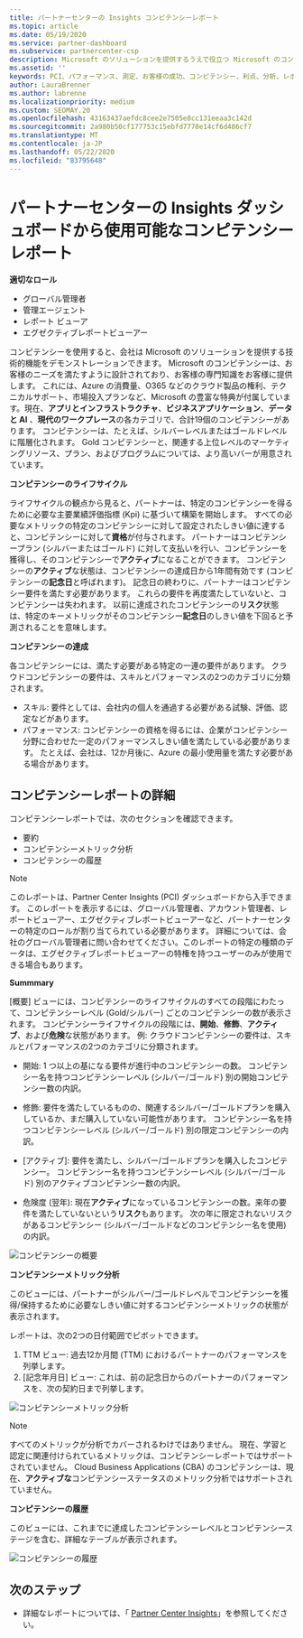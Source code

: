 ```yaml
---
title: パートナーセンターの Insights コンピテンシーレポート
ms.topic: article
ms.date: 05/19/2020
ms.service: partner-dashboard
ms.subservice: partnercenter-csp
description: Microsoft のソリューションを提供するうえで役立つ Microsoft のコンピテンシー、コンピテンシーレベル、およびプランに関して、お客様が何をしているかをご確認ください。
ms.assetid: ''
keywords: PCI、パフォーマンス、測定、お客様の成功、コンピテンシー、利点、分析、レポート
author: LauraBrenner
ms.author: labrenne
ms.localizationpriority: medium
ms.custom: SEOMAY.20
ms.openlocfilehash: 43163437aefdc8cee2e7505e8cc131eeaa3c142d
ms.sourcegitcommit: 2a980b50cf177753c15ebfd7770e14cf6d486cf7
ms.translationtype: MT
ms.contentlocale: ja-JP
ms.lasthandoff: 05/22/2020
ms.locfileid: "83795648"
---
```

# <a name="competencies-report-available-from-the-partner-center-insights-dashboard"></a>パートナーセンターの Insights ダッシュボードから使用可能なコンピテンシーレポート

**適切なロール**
- グローバル管理者
- 管理エージェント
- レポート ビューア
- エグゼクティブレポートビューアー

コンピテンシーを使用すると、会社は Microsoft のソリューションを提供する技術的機能をデモンストレーションできます。 Microsoft のコンピテンシーは、お客様のニーズを満たすように設計されており、お客様の専門知識をお客様に提供します。 これには、Azure の消費量、O365 などのクラウド製品の権利、テクニカルサポート、市場投入プランなど、Microsoft の豊富な特典が付属しています。現在、**アプリとインフラストラクチャ**、**ビジネスアプリケーション**、**データと AI** 、**現代のワークプレース**の各カテゴリで、合計19個のコンピテンシーがあります。 コンピテンシーは、たとえば、シルバーレベルまたはゴールドレベルに階層化されます。 Gold コンピテンシーと、関連する上位レベルのマーケティングリソース、プラン、およびプログラムについては、より高いバーが用意されています。  

**コンピテンシーのライフサイクル**

ライフサイクルの観点から見ると、パートナーは、特定のコンピテンシーを得るために必要な主要業績評価指標 (Kpi) に基づいて構築を開始します。 すべての必要なメトリックの特定のコンピテンシーに対して設定されたしきい値に達すると、コンピテンシーに対して**資格**が付与されます。 パートナーはコンピテンシープラン (シルバーまたはゴールド) に対して支払いを行い、コンピテンシーを獲得し、そのコンピテンシーで**アクティブ**になることができます。 コンピテンシーの**アクティブ**な状態は、コンピテンシーの達成日から1年間有効です (コンピテンシーの**記念日**と呼ばれます)。 記念日の終わりに、パートナーはコンピテンシー要件を満たす必要があります。 これらの要件を再度満たしていないと、コンピテンシーは失われます。 以前に達成されたコンピテンシーの**リスク**状態は、特定のキーメトリックがそのコンピテンシー**記念日**のしきい値を下回ると予測されることを意味します。

**コンピテンシーの達成**

各コンピテンシーには、満たす必要がある特定の一連の要件があります。 クラウドコンピテンシーの要件は、スキルとパフォーマンスの2つのカテゴリに分類されます。

- スキル: 要件としては、会社内の個人を通過する必要がある試験、評価、認定などがあります。
- パフォーマンス: コンピテンシーの資格を得るには、企業がコンピテンシー分野に合わせた一定のパフォーマンスしきい値を満たしている必要があります。 たとえば、会社は、12か月後に、Azure の最小使用量を満たす必要がある場合があります。

## <a name="competencies-report-details"></a>コンピテンシーレポートの詳細

コンピテンシーレポートでは、次のセクションを確認できます。

- 要約
- コンピテンシーメトリック分析
- コンピテンシーの履歴

 > [!NOTE]
 > このレポートは、Partner Center Insights (PCI) ダッシュボードから入手できます。 このレポートを表示するには、グローバル管理者、アカウント管理者、レポートビューアー、エグゼクティブレポートビューアーなど、パートナーセンターの特定のロールが割り当てられている必要があります。 詳細については、会社のグローバル管理者に問い合わせてください。このレポートの特定の種類のデータは、エグゼクティブレポートビューアーの特権を持つユーザーのみが使用できる場合もあります。

**Summmary**

[概要] ビューには、コンピテンシーのライフサイクルのすべての段階にわたって、コンピテンシーレベル (Gold/シルバー) ごとのコンピテンシーの数が表示されます。 コンピテンシーライフサイクルの段階には、**開始**、**修飾**、**アクティブ**、および**危険**な状態があります。 例: クラウドコンピテンシーの要件は、スキルとパフォーマンスの2つのカテゴリに分類されます。

- 開始: 1 つ以上の基になる要件が進行中のコンピテンシーの数。
コンピテンシー名を持つコンピテンシーレベル (シルバー/ゴールド) 別の開始コンピテンシー数の内訳。

- 修飾: 要件を満たしているものの、関連するシルバー/ゴールドプランを購入しているか、まだ購入していない可能性があります。 コンピテンシー名を持つコンピテンシーレベル (シルバー/ゴールド) 別の限定コンピテンシーの内訳。

- [アクティブ]: 要件を満たし、シルバー/ゴールドプランを購入したコンピテンシー。 コンピテンシー名を持つコンピテンシーレベル (シルバー/ゴールド) 別のアクティブコンピテンシー数の内訳。

- 危険度 (翌年): 現在**アクティブ**になっているコンピテンシーの数。来年の要件を満たしていないという**リスク**もあります。
次の年に限定されないリスクがあるコンピテンシー (シルバー/ゴールドなどのコンピテンシー名を使用) の内訳。

![コンピテンシーの概要](images/pci/pci_competencies_summary_1.png)

**コンピテンシーメトリック分析**

このビューには、パートナーがシルバー/ゴールドレベルでコンピテンシーを獲得/保持するために必要なしきい値に対するコンピテンシーメトリックの状態が表示されます。 

レポートは、次の2つの日付範囲でピボットできます。

1. TTM ビュー: 過去12か月間 (TTM) におけるパートナーのパフォーマンスを列挙します。
2. [記念年月日] ビュー: これは、前の記念日からのパートナーのパフォーマンスを、次の契約日まで列挙します。

![コンピテンシーメトリック分析](images/pci/pci_competencies_comp_metrics_analysis_2.png)

> [!NOTE]
 > すべてのメトリックが分析でカバーされるわけではありません。 現在、学習と認定に関連付けられているメトリックは、コンピテンシーレポートではサポートされていません。 Cloud Business Applications (CBA) のコンピテンシーは、現在、**アクティブな**コンピテンシーステータスのメトリック分析ではサポートされていません。

**コンピテンシーの履歴**

このビューには、これまでに達成したコンピテンシーレベルとコンピテンシーステージを含む、詳細なテーブルが表示されます。

![コンピテンシーの履歴](images/pci/pci_competencies_comp_history_3.png)

## <a name="next-steps"></a>次のステップ

- 詳細なレポートについては、「 [Partner Center Insights](partner-center-insights.md)」を参照してください。
